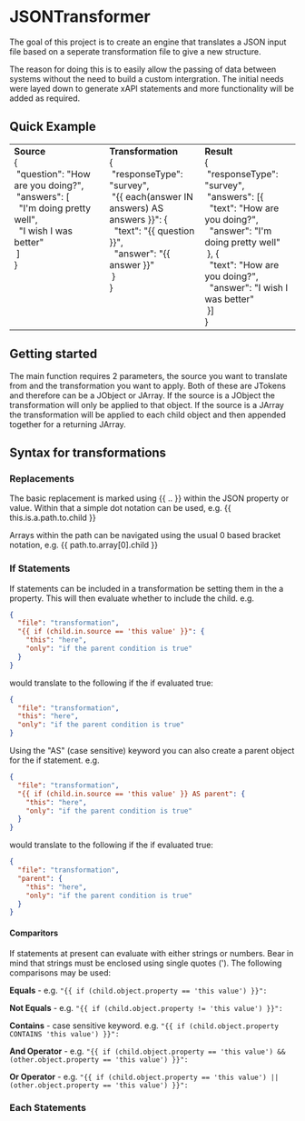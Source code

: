 # JSONTransformer

The goal of this project is to create an engine that translates a JSON input file based on a seperate transformation file to give a new structure.

The reason for doing this is to easily allow the passing of data between systems without the need to build a custom intergration. The initial needs were layed down to generate xAPI statements and more functionality will be added as required.

## Quick Example

<table width="100%">
  <tr>
    <td width="33.33%" align="left" valign="top">
      <div><b>Source</b></div>
      <div>
        {<br/>
          &nbsp;"question": "How are you doing?",<br/>
          &nbsp;"answers": [<br/>
          &nbsp;&nbsp;"I'm doing pretty well",<br/>
          &nbsp;&nbsp;"I wish I was better"<br/>
          &nbsp;]<br/>
        }
      </div>
    </td>
    <td width="33.33%" align="left" valign="top">
      <div><b>Transformation</b></div>
      <div>
      {<br/>
        &nbsp;"responseType": "survey",<br/>
        &nbsp;"{{ each(answer IN answers) AS answers }}": {<br/>
        &nbsp;&nbsp;"text": "{{ question }}",<br/>
        &nbsp;&nbsp;"answer": "{{ answer }}"<br/>
        &nbsp;}<br/>
      }
      </div>
    </td>
    <td width="33.33%" align="left" valign="top">
      <div><b>Result</b></div>
      <div>
      {<br/>
        &nbsp;"responseType": "survey",<br/>
        &nbsp;"answers": [{<br/>
        &nbsp;&nbsp;"text": "How are you doing?",<br/>
        &nbsp;&nbsp;"answer": "I'm doing pretty well"<br/>
        &nbsp;}, {<br/>
        &nbsp;&nbsp;"text": "How are you doing?",<br/>
        &nbsp;&nbsp;"answer": "I wish I was better"<br/>
        &nbsp;}]<br/>
      }
      </div>
    </td>
  </tr>
</table>


## Getting started

The main function requires 2 parameters, the source you want to translate from and the transformation you want to apply. Both of these are JTokens and therefore can be a JObject or JArray. If the source is a JObject the transformation will only be applied to that object. If the source is a JArray the transformation will be applied to each child object and then appended together for a returning JArray. 


## Syntax for transformations

### Replacements

The basic replacement is marked using {{ .. }} within the JSON property or value. Within that a simple dot notation can be used, e.g. {{ this.is.a.path.to.child }}

Arrays within the path can be navigated using the usual 0 based bracket notation, e.g. {{ path.to.array[0].child }}

### If Statements

If statements can be included in a transformation be setting them in the a property. This will then evaluate whether to include the child. e.g.

```json
{
  "file": "transformation",
  "{{ if (child.in.source == 'this value' }}": {
    "this": "here",
    "only": "if the parent condition is true"
  }
}
```

would translate to the following if the if evaluated true:

```json
{
  "file": "transformation",
  "this": "here",
  "only": "if the parent condition is true"
}
```
Using the "AS" (case sensitive) keyword you can also create a parent object for the if statement. e.g.

```json
{
  "file": "transformation",
  "{{ if (child.in.source == 'this value' }} AS parent": {
    "this": "here",
    "only": "if the parent condition is true"
  }
}
```

would translate to the following if the if evaluated true:

```json
{
  "file": "transformation",
  "parent": {
    "this": "here",
    "only": "if the parent condition is true"
  }
}
```
#### Comparitors

If statements at present can evaluate with either strings or numbers. Bear in mind that strings must be enclosed using single quotes ('). The following comparisons may be used:

<b>Equals</b> - e.g. 
```"{{ if (child.object.property == 'this value') }}":```

<b>Not Equals</b> - e.g. 
```"{{ if (child.object.property != 'this value') }}":```

<b>Contains</b> - case sensitive keyword. e.g. 
```"{{ if (child.object.property CONTAINS 'this value') }}":```

<b>And Operator</b> - e.g.
```"{{ if (child.object.property == 'this value') && (other.object.property == 'this value') }}":```

<b>Or Operator</b> - e.g.
```"{{ if (child.object.property == 'this value') || (other.object.property == 'this value') }}":```


### Each Statements

